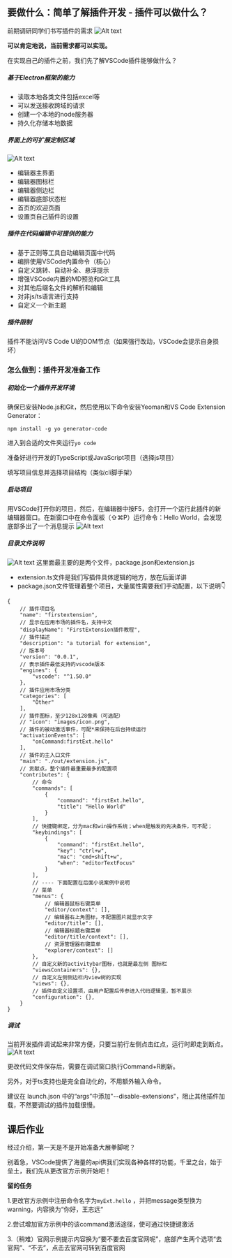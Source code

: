 ## 要做什么：简单了解插件开发 - 插件可以做什么？

前期调研同学们书写插件的需求
![Alt text](https://tva1.sinaimg.cn/large/e6c9d24ely1h2io9zgstjj20u00w4tdu.jpg)

**可以肯定地说，当前需求都可以实现。**

在实现自己的插件之前，我们先了解VSCode插件能够做什么？

##### 基于Electron框架的能力

- 读取本地各类文件包括excel等
- 可以发送接收跨域的请求
- 创建一个本地的node服务器
- 持久化存储本地数据

##### 界面上的可扩展定制区域

![Alt text](https://tva1.sinaimg.cn/large/e6c9d24ely1h2io9zbz1oj21720u044m.jpg)

- 编辑器主界面
- 编辑器图标栏
- 编辑器侧边栏
- 编辑器底部状态栏
- 首页的欢迎页面
- 设置页自己插件的设置

##### 插件在代码编辑中可提供的能力

- 基于正则等工具自动编辑页面中代码
- 编排使用VSCode内置命令（核心）
- 自定义跳转、自动补全、悬浮提示
- 增强VSCode内置的MD预览和Git工具
- 对其他后缀名文件的解析和编辑
- 对非js/ts语言进行支持
- 自定义一个新主题

##### 插件限制

插件不能访问VS Code UI的DOM节点（如果强行改动，VSCode会提示自身损坏）

### 怎么做到：插件开发准备工作

##### 初始化一个插件开发环境

确保已安装Node.js和Git，然后使用以下命令安装Yeoman和VS Code Extension Generator：

```
npm install -g yo generator-code
```

进入到合适的文件夹运行`yo code`

准备好进行开发的TypeScript或JavaScript项目（选择js项目）

填写项目信息并选择项目结构（类似cli脚手架）

##### 启动项目

用VSCode打开你的项目，然后，在编辑器中按F5，会打开一个运行此插件的新编辑器窗口。在新窗口中在命令面板（⇧⌘P）运行命令：Hello World，会发现底部多出了一个消息提示
![Alt text](https://tva1.sinaimg.cn/large/e6c9d24ely1h2ioa08oh0j20sg0lc0v5.jpg)

##### 目录文件说明

![Alt text](https://tva1.sinaimg.cn/large/e6c9d24ely1h2io9zrmjuj20er0ibwfg.jpg)
这里面最主要的是两个文件，package.json和extension.js

- extension.ts文件是我们写插件具体逻辑的地方，放在后面详讲
- package.json文件管理着整个项目，大量属性需要我们手动配置，以下说明👇

```
{
	// 插件项目名
    "name": "firstextension",
	// 显示在应用市场的插件名，支持中文
    "displayName": "FirstExtension插件教程",
	// 插件描述
    "description": "a tutorial for extension",
	// 版本号
    "version": "0.0.1",
	// 表示插件最低支持的vscode版本
    "engines": {
        "vscode": "^1.50.0"
    },
	// 插件应用市场分类
    "categories": [
        "Other"
    ],
	// 插件图标，至少128x128像素（可选配）
    // "icon": "images/icon.png",
	// 插件的被动激活事件，可配*来保持在后台持续运行
    "activationEvents": [
        "onCommand:firstExt.hello"
    ],
	// 插件的主入口文件
    "main": "./out/extension.js",
	// 贡献点，整个插件最重要最多的配置项
    "contributes": {
		// 命令
        "commands": [
            {
                "command": "firstExt.hello",
                "title": "Hello World"
            }
        ],
		// 快捷键绑定，分为mac和win操作系统；when是触发的先决条件，可不配；
        "keybindings": [
            {
                "command": "firstExt.hello",
                "key": "ctrl+w",
                "mac": "cmd+shift+w",
                "when": "editorTextFocus"
            }
        ],
		// ---- 下面配置在后面小说案例中说明
		// 菜单
        "menus": {
			// 编辑器鼠标右键菜单
            "editor/context": [],
			// 编辑器右上角图标，不配置图片就显示文字
            "editor/title": [],
			// 编辑器标题右键菜单
            "editor/title/context": [],
			// 资源管理器右键菜单
            "explorer/context": []
        },
		// 自定义新的activitybar图标，也就是最左侧 图标栏
        "viewsContainers": {},
		// 自定义左侧侧边栏内view树的实现
        "views": {},
        // 插件自定义设置项，由用户配置后传参进入代码逻辑里，暂不展示
		"configuration": {},
    }
}
```

##### 调试

当前开发插件调试起来非常方便，只要当前行左侧点击红点，运行时即走到断点。
![Alt text](https://tva1.sinaimg.cn/large/e6c9d24ely1h2io9z1qwaj21e40t67b8.jpg)

更改代码文件保存后，需要在调试窗口执行Command+R刷新。

另外，对于ts支持也是完全自动化的，不用额外输入命令。

建议在 launch.json 中的“args”中添加"--disable-extensions"，阻止其他插件加载，不然要调试的插件加载很慢。

## 课后作业

经过介绍，第一天是不是开始准备大展拳脚呢？

别着急，VSCode提供了海量的api供我们实现各种各样的功能，千里之台，始于垒土，我们先从更改官方示例开始吧！

**留的任务**

1.更改官方示例中注册命令名字为`myExt.hello` ，并把message类型换为warning，内容换为“你好，王志远“

2.尝试增加官方示例中的该command激活途径，使可通过快捷键激活

3.（稍难）官网示例提示内容换为“要不要去百度官网呢”，底部产生两个选项“去官网”、“不去”，点击去官网可转到百度官网

